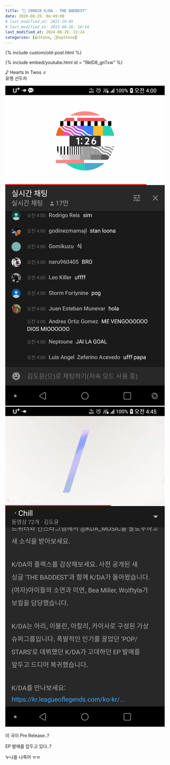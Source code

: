 ```yaml
---
title: "🌱 200828 K/DA - THE BADDEST"
date: 2020-08-28. 04:49:00
# last_modified_at: 2021-10-05
# last_modified_at: 2023-08-26. 10:54
last_modified_at: 2024-08-29. 22:24
categories: [🪨Stone, 🌱DayStone]
---
```

{% include custom/old-post.html %}

{% include embed/youtube.html id = "​RkID8_gnTxw" %}

♪ Hearts In Twos ♬  
유행 선두자  

![1598557788771](/assets/img/2020/200828_0000.png)
![1598557789590](/assets/img/2020/200828_0001.png)

이 곡이 Pre Release..?  

EP 발매를 압두고 있다..?  

누나들 나죽어 ㅠㅠ  

